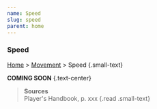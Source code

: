 ```yaml
---
name: Speed
slug: speed
parent: home
---
```

### Speed
[Home](dm-operations-center) > [Movement](movement) > Speed {.small-text}

**COMING SOON** {.text-center}

> **Sources** <br/>
> Player's Handbook, p. xxx
{.read .small-text}

